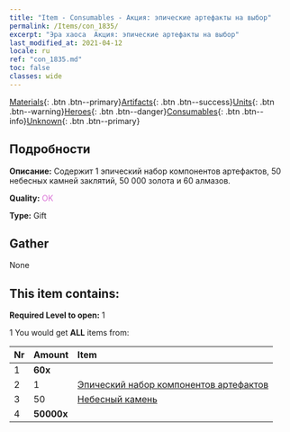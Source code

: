 ```yaml
---
title: "Item - Consumables - Акция: эпические артефакты на выбор"
permalink: /Items/con_1835/
excerpt: "Эра хаоса  Акция: эпические артефакты на выбор"
last_modified_at: 2021-04-12
locale: ru
ref: "con_1835.md"
toc: false
classes: wide
---
```

 [Materials](/ru/Items/){: .btn .btn--primary}[Artifacts](/ru/Items/Artifacts/){: .btn .btn--success}[Units](/ru/Items/Units/){: .btn .btn--warning}[Heroes](/ru/Items/Heroes/){: .btn .btn--danger}[Consumables](/ru/Items/Consumables/){: .btn .btn--info}[Unknown](/ru/Items/Unknown/){: .btn .btn--primary}

## Подробности
 **Описание:** Содержит 1 эпический набор компонентов артефактов, 50 небесных камней заклятий, 50 000 золота и 60 алмазов.

 **Quality:** <span style="color: #DA70D6">OK</span>

 **Type:** Gift

## Gather

  None

## This item contains:

 **Required Level to open:** 1

 1 You would get **ALL** items  from:

  | Nr | Amount |     Item    |
  |:---|:-------|:------------|
  | 1 |  **60x** | <i class="fas fa-gem"/> |  | 
  | 2 | 1 | [Эпический набор компонентов артефактов](/ru/Items/con_1836/) | 
  | 3 | 50 | [Небесный камень](/ru/Items/art_188/) | 
  | 4 |  **50000x** | <i class="fas fa-coins"/> |  | 
